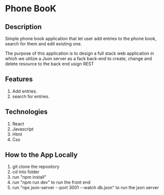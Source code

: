 # Phone BooK

## Description

Simple phone book application that let user add entries to the phone book, search for them and edit existing one.

The purpose of this application is to design a full stack web application in which we utilize a Json server as a fack back-end to create, change and delete resource to the back end usign REST

## Features

1. Add entries.
2. search for entries.

## Technologies

1. React
2. Javascript
3. Html
4. Css

## How to the App Locally

1. git clone the repository
2. cd into folder
3. run "npm install"
4. run "npm run dev" to run the front end
5. run "npx json-server --port 3001 --watch db.json" to run the json server

